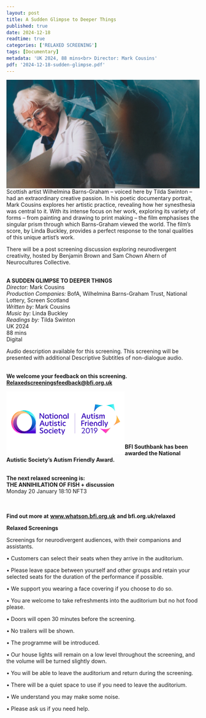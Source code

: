 ```yaml
---
layout: post
title: A Sudden Glimpse to Deeper Things
published: true
date: 2024-12-18
readtime: true
categories: ['RELAXED SCREENING']
tags: [Documentary]
metadata: 'UK 2024, 88 mins<br> Director: Mark Cousins'
pdf: '2024-12-18-sudden-glimpse.pdf'
---
```


<img style="float: left;" src="/img/sudden-glimpse.jpeg"><br><br><br><br><br><br><br><br><br>


Scottish artist Wilhelmina Barns-Graham – voiced here by Tilda Swinton – had an extraordinary creative passion. In his poetic documentary portrait, Mark Cousins explores her artistic practice, revealing how her synesthesia was central to it. With its intense focus on her work, exploring its variety of forms – from painting and drawing to print making – the film emphasises the singular prism through which Barns-Graham viewed the world. The film’s score, by Linda Buckley, provides a perfect response to the tonal qualities of this unique artist’s work.

There will be a post screening discussion exploring neurodivergent creativity, hosted by Benjamin Brown and Sam Chown Ahern of Neurocultures Collective.
<br><br>

**A SUDDEN GLIMPSE TO DEEPER THINGS**  
_Director:_ Mark Cousins<br>
_Production Companies:_ BofA, Wilhelmina Barns-Graham Trust, National Lottery, Screen Scotland<br>
_Written by:_ Mark Cousins<br>
_Music by:_ Linda Buckley<br>
_Readings by:_ Tilda Swinton<br>
UK 2024<br>
88 mins<br>
Digital<br>


Audio description available for this screening. This screening will be presented with additional Descriptive Subtitles of non-dialogue audio.
<br><br>

**We welcome your feedback on this screening. Relaxedscreeningsfeedback@bfi.org.uk**


<img style="float: left;" src="/img/autistic_society.png"><br><br><br><br><br><br><br><br>
**BFI Southbank has been awarded the National Autistic Society’s Autism Friendly Award.**
<br> <br>


**The next relaxed screening is:**<br> 
**THE ANNIHILATION OF FISH + discussion**<br>
Monday 20 January 18:10 NFT3
<br>    
<br>


**Find out more at**
**www.whatson.bfi.org.uk**
**and bfi.org.uk/relaxed**
<br>

**Relaxed Screenings**

Screenings for neurodivergent audiences, with their companions and assistants.

• Customers can select their seats when they arrive in the auditorium. 

• Please leave space between yourself and other groups and retain your selected seats for the duration of the performance if possible.

• We support you wearing a face covering if you choose to do so.

• You are welcome to take refreshments into the auditorium but no hot food please.

• Doors will open 30 minutes before the screening.

• No trailers will be shown.

• The programme will be introduced.

• Our house lights will remain on a low level throughout the screening, and the volume will be turned slightly down.

• You will be able to leave the auditorium and return during the screening.

• There will be a quiet space to use if you need to leave the auditorium.

• We understand you may make some noise.

• Please ask us if you need help.
<br><br>

<!--stackedit_data:
eyJoaXN0b3J5IjpbMTg3NDA4MDYxLDczMDk5ODExNl19
-->
